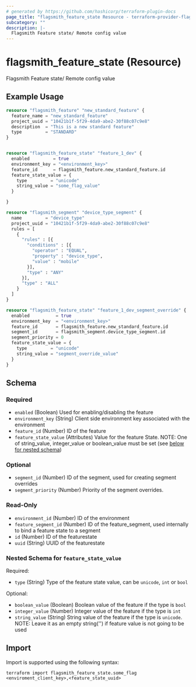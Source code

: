 ```yaml
---
# generated by https://github.com/hashicorp/terraform-plugin-docs
page_title: "flagsmith_feature_state Resource - terraform-provider-flagsmith"
subcategory: ""
description: |-
  Flagsmith Feature state/ Remote config value
---
```


# flagsmith_feature_state (Resource)

Flagsmith Feature state/ Remote config value

## Example Usage

```terraform
resource "flagsmith_feature" "new_standard_feature" {
  feature_name = "new_standard_feature"
  project_uuid = "10421b1f-5f29-4da9-abe2-30f88c07c9e8"
  description  = "This is a new standard feature"
  type         = "STANDARD"
}


resource "flagsmith_feature_state" "feature_1_dev" {
  enabled         = true
  environment_key = "<environment_key>"
  feature_id      = flagsmith_feature.new_standard_feature.id
  feature_state_value = {
    type         = "unicode"
    string_value = "some_flag_value"
  }

}

resource "flagsmith_segment" "device_type_segment" {
  name         = "device_type"
  project_uuid = "10421b1f-5f29-4da9-abe2-30f88c07c9e8"
  rules = [
    {
      "rules" : [{
        "conditions" : [{
          "operator" : "EQUAL",
          "property" : "device_type",
          "value" : "mobile"
        }],
        "type" : "ANY"
      }],
      "type" : "ALL"
    }
  ]
}

resource "flagsmith_feature_state" "feature_1_dev_segment_override" {
  enabled          = true
  environment_key  = "<environment_key>"
  feature_id       = flagsmith_feature.new_standard_feature.id
  segment_id       = flagsmith_segment.device_type_segment.id
  segment_priority = 0
  feature_state_value = {
    type         = "unicode"
    string_value = "segment_override_value"
  }
}
```

<!-- schema generated by tfplugindocs -->
## Schema

### Required

- `enabled` (Boolean) Used for enabling/disabling the feature
- `environment_key` (String) Client side environment key associated with the environment
- `feature_id` (Number) ID of the feature
- `feature_state_value` (Attributes) Value for the feature State. NOTE: One of string_value, integer_value or boolean_value must be set (see [below for nested schema](#nestedatt--feature_state_value))

### Optional

- `segment_id` (Number) ID of the segment, used for creating segment overrides
- `segment_priority` (Number) Priority of the segment overrides.

### Read-Only

- `environment_id` (Number) ID of the environment
- `feature_segment_id` (Number) ID of the feature_segment, used internally to bind a feature state to a segment
- `id` (Number) ID of the featurestate
- `uuid` (String) UUID of the featurestate

<a id="nestedatt--feature_state_value"></a>
### Nested Schema for `feature_state_value`

Required:

- `type` (String) Type of the feature state value, can be `unicode`, `int` or `bool`

Optional:

- `boolean_value` (Boolean) Boolean value of the feature if the type is `bool`
- `integer_value` (Number) Integer value of the feature if the type is `int`
- `string_value` (String) String value of the feature if the type is `unicode`. NOTE: Leave it as an empty string('') if feature value is not going to be used

## Import

Import is supported using the following syntax:

```shell
terraform import flagsmith_feature_state.some_flag <enviroment_client_key>,<feature_state_uuid>
```
